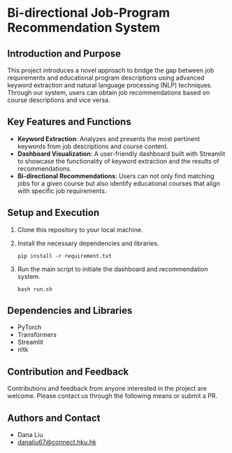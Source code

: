 # Bi-directional Job-Program Recommendation System

## Introduction and Purpose

This project introduces a novel approach to bridge the gap between job requirements and educational program descriptions using advanced keyword extraction and natural language processing (NLP) techniques. Through our system, users can obtain job recommendations based on course descriptions and vice versa.

## Key Features and Functions

- **Keyword Extraction**: Analyzes and presents the most pertinent keywords from job descriptions and course content.
- **Dashboard Visualization**: A user-friendly dashboard built with Streamlit to showcase the functionality of keyword extraction and the results of recommendations.
- **Bi-directional Recommendations**: Users can not only find matching jobs for a given course but also identify educational courses that align with specific job requirements.

## Setup and Execution

1. Clone this repository to your local machine.

2. Install the necessary dependencies and libraries.

   ```shell
   pip install -r requirement.txt
   ```

3. Run the main script to initiate the dashboard and recommendation system.

   ```shell
   bash run.sh
   ```

## Dependencies and Libraries

- PyTorch
- Transformers
- Streamlit
- nltk

## Contribution and Feedback

Contributions and feedback from anyone interested in the project are welcome. Please contact us through the following means or submit a PR.

## Authors and Contact

- Dana Liu
- danaliu67@connect.hku.hk
